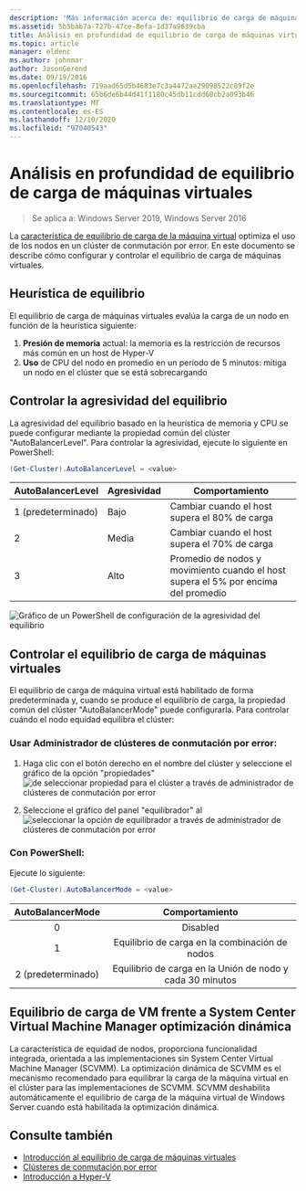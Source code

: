 ```yaml
---
description: 'Más información acerca de: equilibrio de carga de máquinas virtuales en profundidad'
ms.assetid: 5b5bab7a-727b-47ce-8efa-1d37a9639cba
title: Análisis en profundidad de equilibrio de carga de máquinas virtuales
ms.topic: article
manager: eldenc
ms.author: johnmar
author: JasonGerend
ms.date: 09/19/2016
ms.openlocfilehash: 719aad65d5b4683e7c3a4472ae29098522c89f2e
ms.sourcegitcommit: 65b6de6b44d41f1180c45db11cdd60cb2a093b46
ms.translationtype: MT
ms.contentlocale: es-ES
ms.lasthandoff: 12/10/2020
ms.locfileid: "97040543"
---
```

# <a name="virtual-machine-load-balancing-deep-dive"></a>Análisis en profundidad de equilibrio de carga de máquinas virtuales

> Se aplica a: Windows Server 2019, Windows Server 2016

La [característica de equilibrio de carga de la máquina virtual](vm-load-balancing-overview.md) optimiza el uso de los nodos en un clúster de conmutación por error. En este documento se describe cómo configurar y controlar el equilibrio de carga de máquinas virtuales.

## <a name="heuristics-for-balancing"></a><a id="heuristics-for-balancing"></a>Heurística de equilibrio
El equilibrio de carga de máquinas virtuales evalúa la carga de un nodo en función de la heurística siguiente:
1. **Presión de memoria** actual: la memoria es la restricción de recursos más común en un host de Hyper-V
2. **Uso** de CPU del nodo en promedio en un período de 5 minutos: mitiga un nodo en el clúster que se está sobrecargando

## <a name="controlling-the-aggressiveness-of-balancing"></a><a id="controlling-aggressiveness-of-balancing"></a>Controlar la agresividad del equilibrio
La agresividad del equilibrio basado en la heurística de memoria y CPU se puede configurar mediante la propiedad común del clúster "AutoBalancerLevel". Para controlar la agresividad, ejecute lo siguiente en PowerShell:

```PowerShell
(Get-Cluster).AutoBalancerLevel = <value>
```

| AutoBalancerLevel | Agresividad | Comportamiento |
|-------------------|----------------|----------|
| 1 (predeterminado) | Bajo | Cambiar cuando el host supera el 80% de carga |
| 2 | Media | Cambiar cuando el host supera el 70% de carga |
| 3 | Alto | Promedio de nodos y movimiento cuando el host supera el 5% por encima del promedio |

![Gráfico de un PowerShell de configuración de la agresividad del equilibrio](media/vm-load-balancing/detailed-VM-load-balancing-1.jpg)

## <a name="controlling-vm-load-balancing"></a>Controlar el equilibrio de carga de máquinas virtuales
El equilibrio de carga de máquina virtual está habilitado de forma predeterminada y, cuando se produce el equilibrio de carga, la propiedad común del clúster "AutoBalancerMode" puede configurarla. Para controlar cuándo el nodo equidad equilibra el clúster:

### <a name="using-failover-cluster-manager"></a>Usar Administrador de clústeres de conmutación por error:
1. Haga clic con el botón derecho en el nombre del clúster y seleccione el gráfico de la opción "propiedades"  ![ de seleccionar propiedad para el clúster a través de administrador de clústeres de conmutación por error](media/vm-load-balancing/detailed-VM-load-balancing-2.jpg)

2.  Seleccione el gráfico del panel "equilibrador" al ![ seleccionar la opción de equilibrador a través de administrador de clústeres de conmutación por error](media/vm-load-balancing/detailed-VM-load-balancing-3.jpg)

### <a name="using-powershell"></a>Con PowerShell:
Ejecute lo siguiente:
```powershell
(Get-Cluster).AutoBalancerMode = <value>
```

|AutoBalancerMode |Comportamiento|
|:----------------:|:----------:|
|0| Disabled|
|1| Equilibrio de carga en la combinación de nodos|
|2 (predeterminado)| Equilibrio de carga en la Unión de nodo y cada 30 minutos |

## <a name="vm-load-balancing-vs-system-center-virtual-machine-manager-dynamic-optimization"></a>Equilibrio de carga de VM frente a System Center Virtual Machine Manager optimización dinámica
La característica de equidad de nodos, proporciona funcionalidad integrada, orientada a las implementaciones sin System Center Virtual Machine Manager (SCVMM). La optimización dinámica de SCVMM es el mecanismo recomendado para equilibrar la carga de la máquina virtual en el clúster para las implementaciones de SCVMM. SCVMM deshabilita automáticamente el equilibrio de carga de la máquina virtual de Windows Server cuando está habilitada la optimización dinámica.

## <a name="see-also"></a>Consulte también
* [Introducción al equilibrio de carga de máquinas virtuales](vm-load-balancing-overview.md)
* [Clústeres de conmutación por error](failover-clustering-overview.md)
* [Introducción a Hyper-V](../virtualization/hyper-v/Hyper-V-on-Windows-Server.md)
